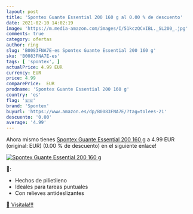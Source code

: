 ```yaml
---
layout: post
title: 'Spontex Guante Essential 200 160 g al 0.00 % de descuento'
date: 2021-02-10 14:02:19
image: 'https://m.media-amazon.com/images/I/51kczQCxIBL._SL200_.jpg'
comments: true
category: ofertas
author: ring
slug: 'B0083FNA7E-es Spontex Guante Essential 200 160 g'
sku: 'B0083FNA7E-es'
tags: [ 'spontex', ]
actualPrice: 4.99 EUR
currency: EUR
price: 4.99
comparePrice:  EUR
prodname: 'Spontex Guante Essential 200 160 g'
country: 'es'
flag: '🇪🇸'
brand: 'Spontex'
buyurl: 'https://www.amazon.es/dp/B0083FNA7E/?tag=tolees-21'
descuento: '0.00'
average: '4.99'
---
```


Ahora mismo tienes [Spontex Guante Essential 200 160 g](https://www.amazon.es/dp/B0083FNA7E/?tag=tolees-21) a 4.99 EUR (original:  EUR) (0.00 %  de descuento) en el siguiente enlace!

[![Spontex Guante Essential 200 160 g](https://m.media-amazon.com/images/I/51kczQCxIBL._SL200_.jpg)](https://www.amazon.es/dp/B0083FNA7E/?tag=tolees-21)

🔎:

- Hechos de pllietileno
- Ideales para tareas puntuales
- Con relieves antideslizantes

[🛒 Visítala!!!](https://www.amazon.es/dp/B0083FNA7E/?tag=tolees-21)
